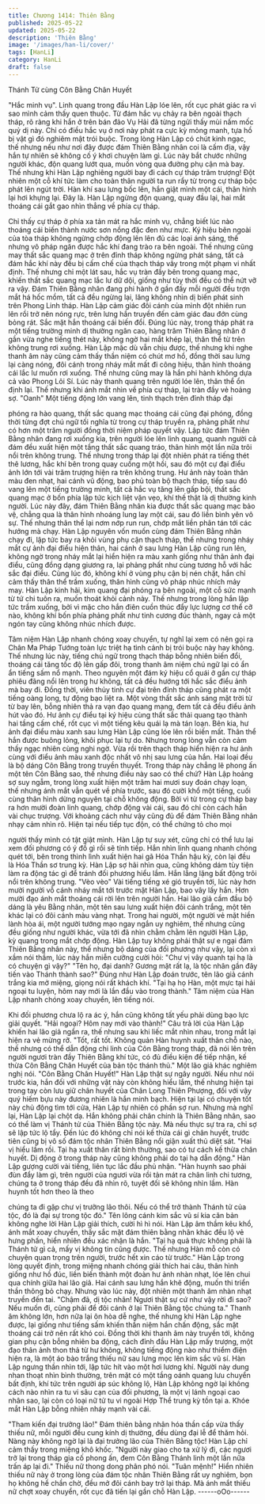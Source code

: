 ```yaml
---
title: Chương 1414: Thiên Bằng
published: 2025-05-22
updated: 2025-05-22
description: 'Thiên Bằng'
image: '/images/han-li/cover/'
tags: [HanLi]
category: HanLi
draft: false
---
```


Thánh Tử cùng Côn Bằng
Chân Huyết

"Hắc minh vụ".
Linh quang trong đầu Hàn Lập lóe lên, rốt cục phát giác ra vì sao
mình cảm thấy quen thuộc.
Từ đám hắc vụ chảy ra bên ngoài thạch tháp, rõ ràng khi hắn ở
trên bán đảo Vụ Hải đã từng ngửi thấy mùi nấm mốc quỷ dị này.
Chỉ có điều hắc vụ ở nơi này phát ra cực kỳ mỏng manh, tựa hồ
bị vật gì đó nghiêm mật trói buộc.
Trong lòng Hàn Lập có chút kinh ngạc, thế nhưng nếu như nơi
đây được đám Thiên Bằng nhân coi là cấm địa, vậy hắn tự nhiên
sẽ không cố ý khơi chuyện làm gì.
Lúc này bắt chước những người khác, độn quang lướt qua, muốn
vòng qua đường phụ cận mà bay.
Thế nhưng khi Hàn Lập nghiêng người bay đi cách cự tháp trăm
trượng! Đột nhiên một cỗ khí tức làm cho toàn thân người ta run
rẩy từ trong cự tháp bộc phát lên ngút trời.
Hàn khí sau lưng bốc lên, hắn giật mình một cái, thân hình lại hơi
khựng lại.
Đây là.
Hàn Lập ngừng độn quang, quay đầu lại, hai mắt thoáng cái gắt
gao nhìn thẳng về phía cự tháp.

Chỉ thấy cự tháp ở phía xa tản mát ra hắc minh vụ, chẳng biết lúc
nào thoáng cái biến thành nước sơn nồng đặc đen như mực. Ký
hiệu bên ngoài của tòa tháp không ngừng chớp động lên lên đủ
các loại ánh sáng, thế nhưng vô pháp ngăn được hắc khí đang
trào ra bên ngoài.
Thế nhưng cũng may thất sắc quang mạc ở trên đỉnh tháp không
ngừng phát sáng, tất cả đám hắc khí này đều bị cấm chế của
thạch tháp vây trong một phạm vi nhất định. Thế nhưng chỉ một
lát sau, hắc vụ tràn đầy bên trong quang mạc, khiến thất sắc
quang mạc lắc lư dữ dội, giống như tùy thời đều có thể nứt vỡ ra
vậy.
Đám Thiên Bằng nhân đang phi hành ở gần đấy mỗi người đều
trợn mắt há hốc mồm, tất cả đều ngừng lại, lăng không nhìn dị
biến phát sinh trên Phong Linh tháp.
Hàn Lập cảm giác đôi cánh của mình đột nhiên run lên rồi trở nên
nóng rực, trên lưng hắn truyền đến cảm giác đau đớn cùng bỏng
rát.
Sắc mặt hắn thoáng cái biến đổi.
Đúng lúc này, trong tháp phát ra một tiếng trường minh dị thường
ngân cao, hàng trăm Thiên Bằng nhân ở gần vừa nghe tiếng thét
này, không ngờ hai mắt khép lại, thân thể từ trên không trung rơi
xuống.
Hàn Lập mặc dù vẫn chịu được, thế nhưng khi nghe thanh âm
này cũng cảm thấy thần niệm có chút mơ hồ, đồng thời sau lưng
lại càng nóng, đôi cánh trong nháy mắt mất đi công hiệu, thân
hình thoáng cái lắc lư muốn rơi xuống.
Thế nhưng cũng may là hắn phi hành không dựa cả vào Phong
Lôi Sí. Lúc này thanh quang trên người lóe lên, thân thể ổn định
lại. Thế nhưng khi ánh mắt nhìn về phía cự tháp, lại tràn đầy vẻ
hoảng sợ.
"Oanh" Một tiếng động lớn vang lên, tinh thạch trên đỉnh tháp đại

phóng ra hào quang, thất sắc quang mạc thoáng cái cũng đại
phóng, đồng thời từng đợt chú ngữ tối nghĩa từ trong cự tháp
truyền ra, phảng phất như có hơn một trăm người đồng thời niệm
pháp quyết vậy.
Lập tức đám Thiên Bằng nhân đang rơi xuống kia, trên người lóe
lên linh quang, quanh người cả đám đều xuất hiện một tầng thất
sắc quang tráo, thân hình một lần nữa trôi nổi trên không trung.
Thế nhưng trong tháp lại đột nhiên phát ra tiếng thét thê lương,
hắc khí bên trong quay cuồng một hồi, sau đó một cự đại điểu
ảnh lớn tới vài trăm trượng hiện ra trên không trung. Hư ảnh này
toàn thân màu đen nhạt, hai cánh vũ động, bao phủ toàn bộ thạch
tháp, tiếp sau đó vang lên một tiếng trường minh, tất cả hắc vụ
tăng lên gấp bội, thất sắc quang mạc ở bốn phía lập tức kịch liệt
vặn vẹo, khí thế thật là dị thường kinh người.
Lúc này đây, đám Thiên Bằng nhân kia được thất sắc quang mạc
bảo vệ, chẳng qua là thân hình nhoáng lung lay một cái, sau đó
liền bình yên vô sự. Thế nhưng thân thể lại nơm nớp run run,
chớp mắt liền phân tán tới các hướng mà chạy.
Hàn Lập nguyên vốn muốn cùng đám Thiên Bằng nhân chạy đi,
lập tức bay ra khỏi vùng phụ cận thạch tháp, thế nhưng trong
nháy mắt cự ảnh đại điểu hiện thân, hai cánh ở sau lưng Hàn Lập
cũng run lên, không ngờ trong nháy mắt lại hiển hiện ra màu xanh
giống như thân ảnh đại điểu, cũng đồng dạng giương ra, lại
phảng phất như cùng tương hỗ với hắc sắc đại điểu.
Cùng lúc đó, không khí ở vùng phụ cận bị nén chặt, hắn chỉ cảm
thấy thân thể trầm xuống, thân hình cũng vô pháp nhúc nhích
mảy may.
Hàn Lập kinh hãi, kim quang đại phóng ra bên ngoài, một cỗ sức
mạnh từ tứ chi tuôn ra, muốn thoát khỏi cảnh này. Thế nhưng
trong lòng hắn lập tức trầm xuống, bởi vì mặc cho hắn điên cuồn
thúc đẩy lực lượng cơ thể cỡ nào, không khí bốn phía phảng phất
như tinh cương đúc thành, ngay cả một ngón tay cũng không
nhúc nhích được.

Tâm niệm Hàn Lập nhanh chóng xoay chuyển, tự nghĩ lại xem có
nên gọi ra Chân Ma Pháp Tướng toàn lực triệt hạ tình cảnh bị trói
buộc này hay không. Thế nhưng lúc này, tiếng chú ngữ trong
thạch tháp bỗng nhiên biến đổi, thoáng cái tăng tốc độ lên gấp
đôi, trong thanh âm niệm chú ngữ lại có ẩn ẩn tiếng sấm nổ
mạnh. Theo nguyên một đám ký hiệu cổ quái ở gần cự tháp phiêu
đãng nổi lên trong hư không, tất cả đều hướng tới hắc sắc điểu
ảnh mà bay đi.
Đồng thời, viên thủy tinh cự đại trên đỉnh tháp cũng phát ra một
tiếng oàng long, tự động bạo liệt ra.
Một vòng thất sắc ánh sáng mặt trời từ từ bay lên, bỗng nhiên thả
ra vạn đạo quang mang, đem tất cả đều điểu ảnh hút vào đó.
Hư ảnh cự điểu tại ký hiệu cùng thất sắc thải quang tạo thành hai
tầng cấm chế, rốt cục vì một tiếng kêu quái lạ mà tán loạn.
Bên kia, hư ảnh đại điểu màu xanh sau lưng Hàn Lập cũng lóe
lên rồi biến mất.
Thân thể hắn được buông lỏng, khôi phục lại tự do. Nhưng trong
lòng vẫn còn cảm thấy ngạc nhiên cùng nghi ngờ.
Vừa rồi trên thạch tháp hiển hiện ra hư ảnh cùng với điểu ảnh
màu xanh độc nhất vô nhị sau lưng của hắn. Hai loại đều là bộ
dáng Côn Bằng trong truyền thuyết. Trong tháp này chẳng lẽ
phong ấn một tên Côn Bằng sao, thế nhưng điều này sao có thể
chứ?
Hàn Lập hoảng sợ suy ngẫm, trong lòng xuất hiện một trăm hai
mươi suy đoán chạy loạn, thế nhưng ánh mắt vẫn quét về phía
trước, sau đó cười khổ một tiếng, cuối cùng thân hình dừng
nguyên tại chỗ không động.
Bởi vì từ trong cự tháp bay ra hơn mười đoàn linh quang, chớp
động vài cái, sau đó chỉ còn cách hắn vài chục trượng.
Với khoảng cách như vậy cũng đủ để đám Thiên Bằng nhân nhạy
cảm nhìn rõ. Hiện tại nếu tiếp tục độn, có thể chứng tỏ cho mọi

người thấy mình có tật giật mình.
Hàn Lập tự suy xét, cũng chỉ có thể lưu lại xem đối phương có ý
đồ gì rồi sẽ tính tiếp.
Hắn nhìn linh quang nhanh chóng quét tới, bên trong thình lình
xuất hiện hai gã Hóa Thần hậu kỳ, còn lại đều là Hóa Thần sơ
trung kỳ. Hàn Lập sợ hãi nhìn qua, cũng không dám tùy tiện làm
ra động tác gì để tránh đối phương hiểu lầm. Hắn lẳng lặng bất
động trôi nổi trên không trung.
"Vèo vèo" Vài tiếng tiếng xé gió truyền tới, lúc này hơn mười
người vỗ cánh nháy mắt tới trước mặt Hàn Lập, bao vây lấy hắn.
Hơn mười đạo ánh mắt thoáng cái rời lên trên người hắn.
Hai lão giả cầm đầu bộ dáng là yêu Bằng nhân, một tên sau lưng
xuất hiện đôi cánh trắng, một tên khác lại có đôi cánh màu vàng
nhạt.
Trong hai người, một người vẻ mặt hiền lành hòa ái, một người
tướng mạo ngay ngắn uy nghiêm, thế nhưng cũng đều giống như
người khác, vừa tới đã nhìn chằm chằm lên người Hàn Lập, kỳ
quang trong mắt chớp động.
Hàn Lập tuy không phải thật sự e ngại đám Thiên Bằng nhân này,
thế nhưng bộ dáng của đối phương như vậy, lại còn xì xầm nói
thầm, lúc này hắn miễn cưỡng cười hỏi:
"Chư vị vây quanh tại hạ là có chuyện gì vậy?"
"Tên họ, đại danh? Gương mặt rất lạ, là tộc nhân gần đây tiến vào
Thánh thành sao?"
Đúng như Hàn Lập đoán trước, tên lão giả cánh trắng kia mở
miệng, giọng nói rất khách khí.
"Tại hạ họ Hàn, một mực tại hải ngoại tu luyện, hôm nay mới là
lần đầu vào trong thành." Tâm niệm của Hàn Lập nhanh chóng
xoay chuyển, lên tiếng nói.

Khi đối phương chưa lộ ra ác ý, hắn cũng không tất yếu phải
dùng bạo lực giải quyết.
"Hải ngoại? Hôm nay mới vào thành!" Câu trả lời của Hàn Lập
khiến hai lão giả ngẩn ra, thế nhưng sau khi liếc mắt nhìn nhau,
trong mắt lại hiện ra vẻ mừng rỡ.
"Tốt, rất tốt. Không quản Hàn huynh xuất thân chỗ nào, thế nhưng
có thể dẫn động chi linh của Côn Bằng trong tháp, đã nói lên trên
người ngươi tràn đầy Thiên Bằng khí tức, có đủ điều kiện để tiếp
nhận, kế thừa Côn Bằng Chân Huyết của bản tộc thánh thủ." Một
lão giả khác nghiêm nghị nói.
"Côn Bằng Chân Huyết!" Hàn Lập thật sự ngây người.
Nếu như nói trước kia, hắn đối với những vật này còn không hiểu
lắm, thế nhưng hiện tại trong tay còn lưu giữ chân huyết của
Chân Long Thiên Phượng, đối với vậy quý hiếm bựu này đương
nhiên là hắn minh bạch.
Hiện tại lại có chuyện tốt này chủ động tìm tới cửa, Hàn Lập tự
nhiên có phần sợ run.
Nhưng mà nghĩ lại, Hàn Lập lại chột dạ.
Hắn không phải chân chính là Thiên Bằng nhân, sao có thể làm vị
Thánh tử của Thiên Bằng tộc này. Mà nếu thực sự tra ra, chỉ sợ
sẽ lập tức lộ tẩy. Đến lúc đó không chỉ nói kế thừa cái gì chân
huyết, trước tiên cũng bị vô số đám tộc nhân Thiên Bằng nổi giận
xuất thủ diệt sát.
"Hai vị hiểu lầm rồi. Tại hạ xuất thân rất bình thường, sao có tư
cách kế thừa chân huyết. Dị động ở trong tháp này cũng không
phải do tại hạ dẫn động." Hàn Lập gượng cười vài tiếng, liên tục
lắc đầu phủ nhận.
"Hàn huynh sao phải đùn đẩy làm gì, trên người của ngươi vừa rồi
tản mát ra chân linh chi tương, chúng ta ở trong tháp đều đã nhìn
rõ, tuyệt đối sẽ không nhìn lầm. Hàn huynh tốt hơn theo là theo

chúng ta đi gặp chư vị trưởng lão thôi. Nếu có thể trở thành Thánh
tử của tộc, đó là đại sự trong tộc đó." Tên lông cánh kim sắc vũ sí
kia căn bản không nghe lời Hàn Lập giải thích, cười hì hì nói.
Hàn Lập âm thầm kêu khổ, ánh mắt xoay chuyển, thấy sắc mặt
đám thiên bằng nhân khác đều lộ vẻ hưng phấn, hiển nhiên đều
xác nhận là hắn.
"Tại hạ quả thực không phải là Thánh tử gì cả, mấy vị không tin
cũng được. Thế nhưng Hàn mỗ còn có chuyện quan trọng trên
người, trước hết xin cáo từ trước." Hàn Lập trong lòng quyết định,
trong miệng nhanh chóng giải thích hai câu, thân hình giống như
hồ đúc, liền biến thành một đoàn hư ảnh nhàn nhạt, lóe lên chui
qua chính giữa hai lão giả.
Hai cánh sau lưng hắn khẽ động, muốn thi triển thần thông bỏ
chạy. Nhưng vào lúc này, đột nhiên một thanh âm nhàn nhạt
truyền đến tai.
"Chậm đã, dị tộc nhân! Ngươi thật sự cứ như vậy rời đi sao? Nếu
muốn đi, cũng phải để đôi cánh ở lại Thiên Bằng tộc chúng ta."
Thanh âm không lớn, hơn nữa lại ôn hòa dễ nghe, thế nhưng khi
Hàn Lập nghe được, lại giống như tiếng sấm khiến thần niệm hắn
chấn động, sắc mặt thoáng cái trở nên rất khó coi.
Đồng thời khi thanh âm này truyền tới, không gian phụ cận bỗng
nhiên ba động, cách đỉnh đầu Hàn Lập mấy trượng, một đạo thân
ảnh thon thả từ hư không, không tiếng động nào như thiểm điện
hiện ra, là một áo bào trắng thiếu nữ sau lưng mọc lên kim sắc vũ
sí.
Hàn Lập ngưng thần nhìn tới, lập tức hít vào một hơi lương khí.
Người này dung nhan thoạt nhìn bình thường, trên mặt có một
tầng oánh quang lưu chuyển bất định, khí tức trên người áp súc
không lộ, Hàn Lập không ngờ lại không cách nào nhìn ra tu vi sâu
cạn của đối phương, là một vị lánh ngoại cao nhân sao, lại còn có
loại nữ tử tu vi ngoài Hợp Thể trung kỳ tồn tại a.
Khóe mắt Hàn Lập bỗng nhiên nháy mạnh vài cái.

"Tham kiến đại trưởng lão!" Đám thiên bằng nhân hóa thần cấp
vừa thấy thiếu nữ, mỗi người đều cung kính dị thường, đều dùng
đại lễ để thăm hỏi.
Nàng này không ngờ lại là đại trưởng lão của Thiên Bằng tộc!
Hàn Lập chỉ cảm thấy trong miệng khô khốc.
"Người này giao cho ta xử lý đi, các ngươi trở lại trong tháp gia cố
phong ấn, đem Côn Bằng Thánh linh một lần nữa trấn áp lại đi."
Thiếu nữ thong dong phân phó nói.
"Tuân mệnh!" Hiển nhiên thiếu nữ này ở trong lòng của đám tộc
nhân Thiên Bằng rất uy nghiêm, bọn họ không hề chần chờ, đều
mở đôi cánh bay trở lại tháp.
Mà ánh mắt thiếu nữ chợt xoay chuyển, rốt cục đã tiến lại gần chỗ
Hàn Lập.
------oOo------
